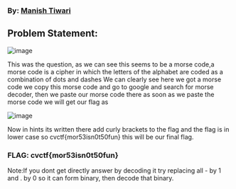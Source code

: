 ### By: [Manish Tiwari](https://www.linkedin.com/in/manish-tiwari-b74905239/)

## Problem Statement:

![image](https://user-images.githubusercontent.com/116542156/197481354-0dafb2c7-87a1-4667-aef6-381177b1124d.png)

This was the question, as we can see this seems to be a morse code,a morse code is a cipher in which the letters of the alphabet are coded as a combination of dots and dashes We can clearly see here we got a morse code we copy this morse code and go to google and search for morse decoder, then we paste our morse code there as soon as we paste the morse code we will get our flag as

![image](https://user-images.githubusercontent.com/116542156/197481547-04ee1e24-a959-4cdd-a4b4-762ea9270b73.png)

Now in hints its written there add curly brackets to the flag and the flag is in lower case so
cvctf{mor53isn0t50fun} this will be our final flag. 

### FLAG: cvctf{mor53isn0t50fun} 

Note:If you dont get directly answer by decoding it try replacing all - by 1 and . by 0 so it can form
binary, then decode that binary. 
